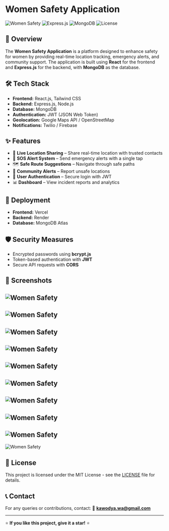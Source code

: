 # Women Safety Application

![Women Safety](https://img.shields.io/badge/Women_Safety-React-blueviolet)
![Express.js](https://img.shields.io/badge/Backend-Express.js-green)
![MongoDB](https://img.shields.io/badge/Database-MongoDB-brightgreen)
![License](https://img.shields.io/badge/License-MIT-yellow.svg)

## 🚀 Overview
The **Women Safety Application** is a platform designed to enhance safety for women by providing real-time location tracking, emergency alerts, and community support. The application is built using **React** for the frontend and **Express.js** for the backend, with **MongoDB** as the database.

## 🛠 Tech Stack
- **Frontend:** React.js, Tailwind CSS
- **Backend:** Express.js, Node.js
- **Database:** MongoDB
- **Authentication:** JWT (JSON Web Token)
- **Geolocation:** Google Maps API / OpenStreetMap
- **Notifications:** Twilio / Firebase

## ✨ Features
- 📍 **Live Location Sharing** – Share real-time location with trusted contacts
- 🚨 **SOS Alert System** – Send emergency alerts with a single tap
- 🗺 **Safe Route Suggestions** – Navigate through safe paths
- 📢 **Community Alerts** – Report unsafe locations
- 🔐 **User Authentication** – Secure login with JWT
- 📊 **Dashboard** – View incident reports and analytics

## 🚀 Deployment
- **Frontend:**  Vercel
- **Backend:** Render 
- **Database:** MongoDB Atlas

## 🛡 Security Measures
- Encrypted passwords using **bcrypt.js**
- Token-based authentication with **JWT**
- Secure API requests with **CORS**

## 📸 Screenshots
![Women Safety](https://imgur.com/150FyAA.jpg)
-
![Women Safety](https://imgur.com/1t9N93U.jpg)
-
![Women Safety](https://imgur.com/bRPNOjD.jpg)
-
![Women Safety](https://imgur.com/chq189N.jpg)
-
![Women Safety](https://imgur.com/dggVE01.jpg)
-
![Women Safety](https://imgur.com/JbekjTf.jpg)
-
![Women Safety](https://imgur.com/QH7QjPM.jpg)
-
![Women Safety](https://imgur.com/OrQ4Kco.jpg)
-
![Women Safety](https://imgur.com/MI0sPb2.jpg)
-
![Women Safety](https://imgur.com/rXwJdi4.jpg)

## 📜 License
This project is licensed under the MIT License - see the [LICENSE](LICENSE) file for details.

## 📞 Contact
For any queries or contributions, contact:
📧 **kawodya.wa@gmail.com**

---
⭐ **If you like this project, give it a star!** ⭐
